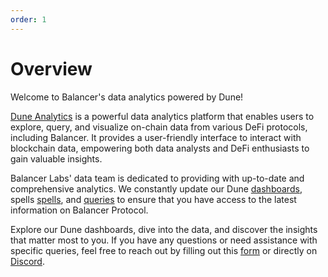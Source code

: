 ```yaml
---
order: 1
---
```


# Overview

Welcome to Balancer's data analytics powered by Dune! 

[Dune Analytics](https://dune.com/home) is a powerful data analytics platform that enables users to explore, query, and visualize on-chain data from various DeFi protocols, including Balancer. It provides a user-friendly interface to interact with blockchain data, empowering both data analysts and DeFi enthusiasts to gain valuable insights.

Balancer Labs' data team is dedicated to providing with up-to-date and comprehensive analytics. We constantly update our Dune [dashboards](https://dune.com/browse/dashboards?team=balancer), spells [spells](https://github.com/duneanalytics/spellbook/tree/main/models/balancer), and [queries](https://dune.com/browse/queries?team=balancer) to ensure that you have access to the latest information on Balancer Protocol.

Explore our Dune dashboards, dive into the data, and discover the insights that matter most to you. If you have any questions or need assistance with specific queries, feel free to reach out by filling out this [form](https://docs.google.com/forms/d/e/1FAIpQLScHCgRxCGfyJp02Dl_nK6shDnXY1FDDXpsd-sqjTeIsv5EteQ/viewform) or directly on [Discord](https://discord.balancer.fi/).
